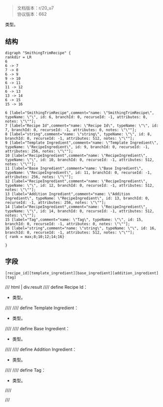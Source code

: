 # <!-- md:samp SmithingTrimRecipe -->

> 文档版本：r/20_u7<br/>协议版本：662

<!-- md:samp SmithingTrimRecipe -->类型。

## 结构

```viz
digraph "SmithingTrimRecipe" {
rankdir = LR
6
6 -> 7
7 -> 8
6 -> 9
9 -> 10
6 -> 11
11 -> 12
6 -> 13
13 -> 14
6 -> 15
15 -> 16

6 [label="SmithingTrimRecipe",comment="name: \"SmithingTrimRecipe\", typeName: \"\", id: 6, branchId: 0, recurseId: -1, attributes: 0, notes: \"\""];
7 [label="Recipe Id",comment="name: \"Recipe Id\", typeName: \"\", id: 7, branchId: 0, recurseId: -1, attributes: 0, notes: \"\""];
8 [label="string",comment="name: \"string\", typeName: \"\", id: 8, branchId: 0, recurseId: -1, attributes: 512, notes: \"\""];
9 [label="Template Ingredient",comment="name: \"Template Ingredient\", typeName: \"RecipeIngredient\", id: 9, branchId: 0, recurseId: -1, attributes: 256, notes: \"\""];
10 [label="RecipeIngredient",comment="name: \"RecipeIngredient\", typeName: \"\", id: 10, branchId: 0, recurseId: -1, attributes: 512, notes: \"\""];
11 [label="Base Ingredient",comment="name: \"Base Ingredient\", typeName: \"RecipeIngredient\", id: 11, branchId: 0, recurseId: -1, attributes: 256, notes: \"\""];
12 [label="RecipeIngredient",comment="name: \"RecipeIngredient\", typeName: \"\", id: 12, branchId: 0, recurseId: -1, attributes: 512, notes: \"\""];
13 [label="Addition Ingredient",comment="name: \"Addition Ingredient\", typeName: \"RecipeIngredient\", id: 13, branchId: 0, recurseId: -1, attributes: 256, notes: \"\""];
14 [label="RecipeIngredient",comment="name: \"RecipeIngredient\", typeName: \"\", id: 14, branchId: 0, recurseId: -1, attributes: 512, notes: \"\""];
15 [label="Tag",comment="name: \"Tag\", typeName: \"\", id: 15, branchId: 0, recurseId: -1, attributes: 0, notes: \"\""];
16 [label="string",comment="name: \"string\", typeName: \"\", id: 16, branchId: 0, recurseId: -1, attributes: 512, notes: \"\""];
{ rank = max;8;10;12;14;16}

}

```

## 字段

```title='SmithingTrimRecipe'
[recipe_id][template_ingredient][base_ingredient][addition_ingredient][tag]
```

/// html | div.result
//// define
Recipe Id：[<!-- md:samp string -->](../types/string.md)

- <!-- md:samp string -->类型。


////
//// define
Template Ingredient：[<!-- md:samp RecipeIngredient -->](../types/recipeingredient.md)

- <!-- md:samp RecipeIngredient -->类型。


////
//// define
Base Ingredient：[<!-- md:samp RecipeIngredient -->](../types/recipeingredient.md)

- <!-- md:samp RecipeIngredient -->类型。


////
//// define
Addition Ingredient：[<!-- md:samp RecipeIngredient -->](../types/recipeingredient.md)

- <!-- md:samp RecipeIngredient -->类型。


////
//// define
Tag：[<!-- md:samp string -->](../types/string.md)

- <!-- md:samp string -->类型。


////

///

